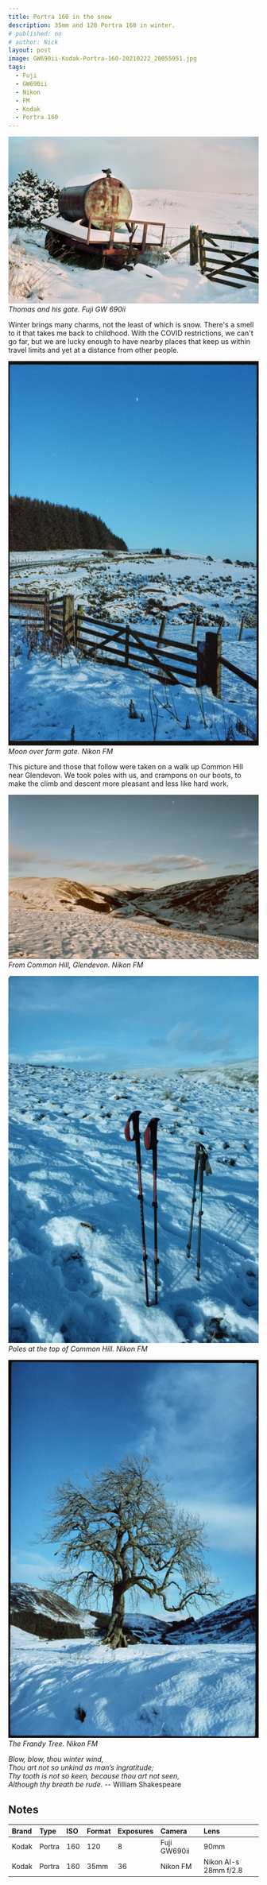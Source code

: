 ```yaml
---
title: Portra 160 in the snow
description: 35mm and 120 Portra 160 in winter. 
# published: no
# author: Nick
layout: post
image: GW690ii-Kodak-Portra-160-20210222_20055951.jpg
tags:
  - Fuji
  - GW690ii
  - Nikon
  - FM
  - Kodak
  - Portra 160
---
```


![](/img/GW690ii-Kodak-Portra-160-20210222_19423865.jpg)
*Thomas and his gate. Fuji GW 690ii*

Winter brings many charms, not the least of which is snow. There's a smell to it that takes me back to childhood. With the COVID restrictions, we can't go far, but we are lucky enough to have nearby places that keep us within travel limits and yet at a distance from other people.

![](/img/FM-Kodak-Portra-160-20210223_08513917.jpg)
*Moon over farm gate. Nikon FM*

This picture and those that follow were taken on a walk up Common Hill near Glendevon. We took poles with us, and crampons on our boots, to make the climb and descent more pleasant and less like hard work.

![](/img/FM-Kodak-Portra-160-20210223_09083923.jpg)
*From Common Hill, Glendevon. Nikon FM*

![](/img/FM-Kodak-Portra-160-20210223_09104630.jpg)
*Poles at the top of Common Hill. Nikon FM*

![](/img/FM-Kodak-Portra-160-20210223_09145060.jpg)
*The Frandy Tree. Nikon FM*

*Blow, blow, thou winter wind,  
  Thou art not so unkind as man’s ingratitude;  
  Thy tooth is not so keen, because thou art not seen,  
     Although thy breath be rude.* -- William Shakespeare

## Notes

Brand|Type|ISO|Format|Exposures|Camera|Lens
:----|:---|:--|:-----|:--------|:-----|:----
Kodak|Portra|160|120|8|Fuji GW690ii|90mm
Kodak|Portra|160|35mm|36|Nikon FM|Nikon AI-s 28mm f/2.8 


